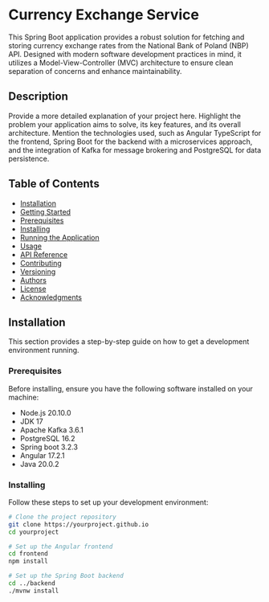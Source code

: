 # Currency Exchange Service
This Spring Boot application provides a robust solution for fetching and storing currency exchange rates from the National Bank of Poland (NBP) API. Designed with modern software development practices in mind, it utilizes a Model-View-Controller (MVC) architecture to ensure clean separation of concerns and enhance maintainability.

## Description

Provide a more detailed explanation of your project here. Highlight the problem your application aims to solve, its key features, and its overall architecture. Mention the technologies used, such as Angular TypeScript for the frontend, Spring Boot for the backend with a microservices approach, and the integration of Kafka for message brokering and PostgreSQL for data persistence.

## Table of Contents

- [Installation](#installation)
- [Getting Started](#getting-started)
- [Prerequisites](#prerequisites)
- [Installing](#installing)
- [Running the Application](#running-the-application)
- [Usage](#usage)
- [API Reference](#api-reference)
- [Contributing](#contributing)
- [Versioning](#versioning)
- [Authors](#authors)
- [License](#license)
- [Acknowledgments](#acknowledgments)

## Installation

This section provides a step-by-step guide on how to get a development environment running.

### Prerequisites

Before installing, ensure you have the following software installed on your machine:

- Node.js 20.10.0
- JDK 17
- Apache Kafka 3.6.1
- PostgreSQL 16.2
- Spring boot 3.2.3
- Angular 17.2.1
- Java 20.0.2

### Installing

Follow these steps to set up your development environment:

```bash
# Clone the project repository
git clone https://yourproject.github.io
cd yourproject

# Set up the Angular frontend
cd frontend
npm install

# Set up the Spring Boot backend
cd ../backend
./mvnw install
